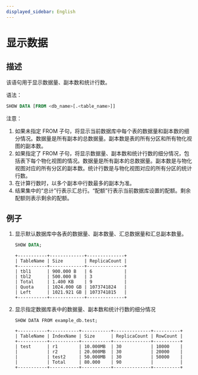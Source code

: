 ```yaml
---
displayed_sidebar: English
---
```


# 显示数据

## 描述

该语句用于显示数据量、副本数和统计行数。

语法：

```sql
SHOW DATA [FROM <db_name>[.<table_name>]]
```

注意：

1. 如果未指定 FROM 子句，将显示当前数据库中每个表的数据量和副本数的细分情况。数据量是所有副本的总数据量。副本数是表的所有分区和所有物化视图的副本数。
2. 如果指定了 FROM 子句，将显示数据量、副本数和统计行数的细分情况，包括表下每个物化视图的情况。数据量是所有副本的总数据量。副本数是与物化视图对应的所有分区的副本数。统计行数是与物化视图对应的所有分区的统计行数。
3. 在计算行数时，以多个副本中行数最多的副本为准。
4. 结果集中的“总计”行表示汇总行。“配额”行表示当前数据库设置的配额。剩余配额则表示剩余的配额。

## 例子

1. 显示默认数据库中各表的数据量、副本数量、汇总数据量和汇总副本数量。

    ```sql
    SHOW DATA;
    ```

    ```plain text
    +-----------+-------------+--------------+
    | TableName | Size        | ReplicaCount |
    +-----------+-------------+--------------+
    | tbl1      | 900.000 B   | 6            |
    | tbl2      | 500.000 B   | 3            |
    | Total     | 1.400 KB    | 9            |
    | Quota     | 1024.000 GB | 1073741824   |
    | Left      | 1021.921 GB | 1073741815   |
    +-----------+-------------+--------------+
    ```

2. 显示指定数据库表中的数据量、副本数和统计行数的细分情况

    ```plain text
    SHOW DATA FROM example_db.test;
    
    +-----------+-----------+-----------+--------------+----------+
    | TableName | IndexName | Size      | ReplicaCount | RowCount |
    +-----------+-----------+-----------+--------------+----------+
    | test      | r1        | 10.000MB  | 30           | 10000    |
    |           | r2        | 20.000MB  | 30           | 20000    |
    |           | test2     | 50.000MB  | 30           | 50000    |
    |           | Total     | 80.000    | 90           |          |
    +-----------+-----------+-----------+--------------+----------+
    ```
